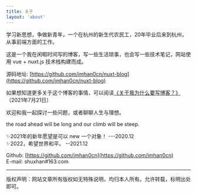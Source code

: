 ```yaml
---
title: 关于
layout: 'about'
---
```


学习新思想，争做新青年，一个在杭州的新生代农民工，20年毕业后来到杭州，从事前端方面的工作。

这是一个我在闲暇时间写的博客，写一些生活琐事，也会写一些技术笔记，网站使用 vue + nuxt.js 技术栈构建而成。 

源码地址: [https://github.com/imhan0cn/nuxt-blog](https://github.com/imhan0cn/nuxt-blog)

如果想知道更多关于这个博客的事情，可以阅读[《关于我为什么要写博客？》](/posts/20210721/)（2021年7月21日）

欢迎和我一起探讨一些问题，或者聊聊人生与理想。 

the road ahead will be long and our climb will be steep.

✨2021年的新年愿望是可以 new 一个对象！ ---2020.12  
✨2022，希望世界和平。 --2021.12


Github: [https://github.com/imhan0cn](https://github.com/imhan0cn)  
E-mail: shuxhan#163.com

---

版权声明：网站文章所有版权如无特殊说明，均归本人所有。允许转载，标明出处即可。